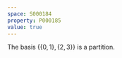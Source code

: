 ```yaml
---
space: S000184
property: P000185
value: true
---
```


The basis $\{\{0,1\},\{2,3\}\}$ is a partition.
